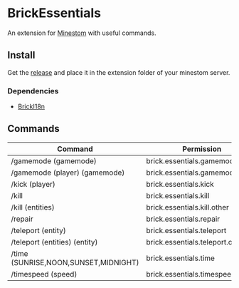 # BrickEssentials

An extension for [Minestom](https://github.com/Minestom/Minestom) with useful commands.

## Install

Get the [release](https://github.com/MinestomBrick/BrickEssentials/releases)
and place it in the extension folder of your minestom server.

### Dependencies
* [BrickI18n](https://github.com/MinestomBrick/BrickI18n)


## Commands

| Command                              | Permission                      |
|--------------------------------------|---------------------------------|
| /gamemode (gamemode)                 | brick.essentials.gamemode       |
| /gamemode (player) (gamemode)        | brick.essentials.gamemode.other |
| /kick (player)                       | brick.essentials.kick           |
| /kill                                | brick.essentials.kill           |
| /kill (entities)                     | brick.essentials.kill.other     |
| /repair                              | brick.essentials.repair         |
| /teleport (entity)                   | brick.essentials.teleport       |
| /teleport (entities) (entity)        | brick.essentials.teleport.other |
| /time (SUNRISE,NOON,SUNSET,MIDNIGHT) | brick.essentials.time           |
| /timespeed (speed)                   | brick.essentials.timespeed      |
